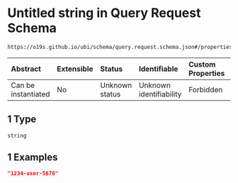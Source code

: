 # Untitled string in Query Request Schema

```txt
https://o19s.github.io/ubi/schema/query.request.schema.json#/properties/query_id/oneOf/1
```



| Abstract            | Extensible | Status         | Identifiable            | Custom Properties | Additional Properties | Access Restrictions | Defined In                                                                                |
| :------------------ | :--------- | :------------- | :---------------------- | :---------------- | :-------------------- | :------------------ | :---------------------------------------------------------------------------------------- |
| Can be instantiated | No         | Unknown status | Unknown identifiability | Forbidden         | Allowed               | none                | [query.request.schema.json\*](../../out/query.request.schema.json "open original schema") |

## 1 Type

`string`

## 1 Examples

```json
"1234-user-5678"
```
